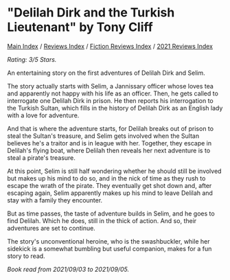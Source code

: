 # "Delilah Dirk and the Turkish Lieutenant" by Tony Cliff

[Main Index](../../../README.md) / [Reviews Index](../../README.md) / [Fiction Reviews Index](../README.md) / [2021 Reviews Index](README.md)

*Rating: 3/5 Stars.*

An entertaining story on the first adventures of Delilah Dirk and Selim.

The story actually starts with Selim, a Jannissary officer whose loves tea and apparently not happy with his life as an officer. Then, he gets called to interrogate one Delilah Dirk in prison. He then reports his interrogation to the Turkish Sultan, which fills in the history of Delilah Dirk as an English lady with a love for adventure.

And that is where the adventure starts, for Delilah breaks out of prison to steal the Sultan's treasure, and Selim gets involved when the Sultan believes he's a traitor and is in league with her. Together, they escape in Delilah's flying boat, where Delilah then reveals her next adventure is to steal a pirate's treasure.

At this point, Selim is still half wondering whether he should still be involved but makes up his mind to do so, and in the nick of time as they rush to escape the wrath of the pirate. They eventually get shot down and, after escaping again, Selim apparently makes up his mind to leave Delilah and stay with a family they encounter.

But as time passes, the taste of adventure builds in Selim, and he goes to find Delilah. Which he does, still in the thick of action. And so, their adventures are set to continue.

The story's unconventional heroine, who is the swashbuckler, while her sidekick is a somewhat bumbling but useful companion, makes for a fun story to read.

*Book read from 2021/09/03 to 2021/09/05.*
